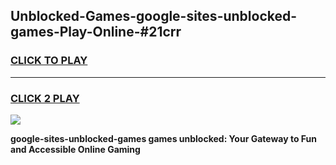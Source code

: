 
## Unblocked-Games-google-sites-unblocked-games-Play-Online-#21crr
<h3>
<a href="https://premium.freeplayer.one?title=google-sites-unblocked-games&ref=27F">CLICK TO PLAY</a></h3>
<hr>

<h3>
<a href="https://premium.freeplayer.one?title=google-sites-unblocked-games&ref=27F">CLICK 2 PLAY</a>
  
</h3>

<a href="https://premium.freeplayer.one?title=google-sites-unblocked-games&ref=27F"><img src="https://clearcache.store/games.png"></a>


**google-sites-unblocked-games games unblocked: Your Gateway to Fun and Accessible Online Gaming**
